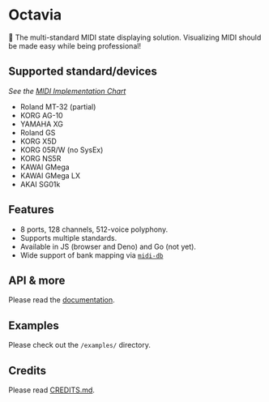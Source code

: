 # Octavia
🎻 The multi-standard MIDI state displaying solution. Visualizing MIDI should be made easy while being professional!

## Supported standard/devices
_See the [MIDI Implementation Chart](docs/IMPLEMENTATION.md)_
* Roland MT-32 (partial)
* KORG AG-10
* YAMAHA XG
* Roland GS
* KORG X5D
* KORG 05R/W (no SysEx)
* KORG NS5R
* KAWAI GMega
* KAWAI GMega LX
* AKAI SG01k

## Features
* 8 ports, 128 channels, 512-voice polyphony.
* Supports multiple standards.
* Available in JS (browser and Deno) and Go (not yet).
* Wide support of bank mapping via [`midi-db`](https://github.com/ltgcgo/midi-db)

## API & more
Please read the [documentation](docs/README.md).

## Examples
Please check out the `/examples/` directory.

## Credits
Please read [CREDITS.md](CREDITS.md).
